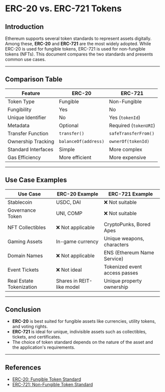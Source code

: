 # ERC-20 vs. ERC-721 Tokens

## Introduction

Ethereum supports several token standards to represent assets digitally. Among these, **ERC-20** and **ERC-721** are the most widely adopted. While ERC-20 is used for fungible tokens, ERC-721 is used for non-fungible tokens (NFTs). This document compares the two standards and presents common use cases.

---

## Comparison Table

| Feature                | ERC-20                         | ERC-721                         |
|------------------------|----------------------------------|----------------------------------|
| Token Type            | Fungible                       | Non-Fungible                    |
| Fungibility           | Yes                            | No                              |
| Unique Identifier     | No                             | Yes (`tokenId`)                 |
| Metadata              | Optional                       | Required (`tokenURI`)           |
| Transfer Function     | `transfer()`                   | `safeTransferFrom()`            |
| Ownership Tracking    | `balanceOf(address)`           | `ownerOf(tokenId)`              |
| Standard Interfaces   | Simple                         | More complex                    |
| Gas Efficiency        | More efficient                 | More expensive                  |

---

## Use Case Examples

| Use Case                    | ERC-20 Example           | ERC-721 Example                 |
|-----------------------------|---------------------------|----------------------------------|
| Stablecoin                  | USDC, DAI                 | ❌ Not suitable                  |
| Governance Token            | UNI, COMP                 | ❌ Not suitable                  |
| NFT Collectibles            | ❌ Not applicable          | CryptoPunks, Bored Apes         |
| Gaming Assets               | In-game currency          | Unique weapons, characters      |
| Domain Names                | ❌ Not applicable          | ENS (Ethereum Name Service)     |
| Event Tickets               | ❌ Not ideal               | Tokenized event access passes   |
| Real Estate Tokenization    | Shares in REIT-like model | Unique property ownership        |

---

## Conclusion

- **ERC-20** is best suited for fungible assets like currencies, utility tokens, and voting rights.
- **ERC-721** is ideal for unique, indivisible assets such as collectibles, tickets, and certificates.
- The choice of token standard depends on the nature of the asset and the application's requirements.

---

## References

- [ERC-20: Fungible Token Standard](https://eips.ethereum.org/EIPS/eip-20)
- [ERC-721: Non-Fungible Token Standard](https://eips.ethereum.org/EIPS/eip-721)
